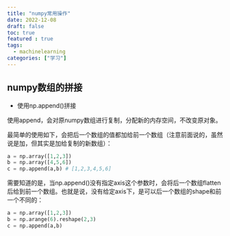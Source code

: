 ```yaml
---
title: "numpy常用操作"
date: 2022-12-08
draft: false
toc: true
featured : true
tags:
  - machinelearning
categories: ["学习"]
---
```


## numpy数组的拼接

- 使用np.append()拼接

使用append，会对原numpy数组进行复制，分配新的内存空间，不改变原对象。

最简单的使用如下，会把后一个数组的值都加给前一个数组（注意前面说的，虽然说是加，但其实是加给复制的新数组）：

```python
a = np.array([1,2,3])
b = np.array([4,5,6])
c = np.append(a,b) # [1,2,3,4,5,6]
```

需要知道的是，当np.append()没有指定axis这个参数时，会将后一个数组flatten后给到前一个数组。也就是说，没有给定axis下，是可以后一个数组的shape和前一个不同的：

```python
a = np.array([1,2,3])
b = np.arange(6).reshape(2,3)
c = np.append(a,b)
```



